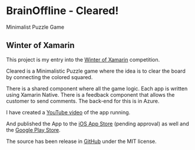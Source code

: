 # BrainOffline - Cleared!
Minimalist Puzzle Game


## Winter of Xamarin
This project is my entry into the [Winter of Xamarin](https://www.microsoftevents.com/profile/web/index.cfm?PKWebId=0x503235b5d1) competition.

Cleared is a Minimalistic Puzzle game where the idea is to clear the board by connecting the colored squared.

There is a shared component where all the game logic.  Each app is written using Xamarin Native. There is a feedback component that allows the customer to send comments.  The back-end for this is in Azure.

I have created a [YouTube video](https://youtu.be/3t7IEUB6LqA) of the app running.

And published the App to the [iOS App Store](https://itunes.apple.com/nz/developer/brian-donovan-smith/id1234554387) (pending approval) as well and the [Google Play Store](https://play.google.com/store/apps/details?id=com.brainoffline.cleared).

The source has been release in [GitHub](https://github.com/brainoffline/Cleared) under the MIT license.

